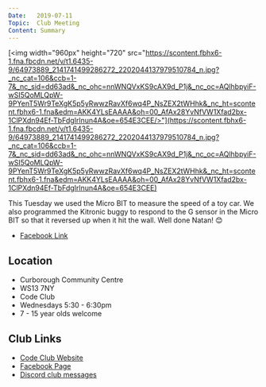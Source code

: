 ```yaml
---
Date:   2019-07-11
Topic:  Club Meeting
Content: Summary
---
```

[<img width="960px" height="720" src="https://scontent.fbhx6-1.fna.fbcdn.net/v/t1.6435-9/64973889_2141741499286272_2202044137979510784_n.jpg?_nc_cat=106&ccb=1-7&_nc_sid=dd63ad&_nc_ohc=nnWNQVxKS9cAX9d_P1j&_nc_oc=AQlhbpyiF-wSI5QoMLQpW-9PYenT5Wr9TeXgK5p5yRwwzRavXf6wq4P_NsZEX2tWHhk&_nc_ht=scontent.fbhx6-1.fna&edm=AKK4YLsEAAAA&oh=00_AfAx28YvNfVW1Xfad2bx-1ClPXdn94Ef-TbFdgIrlnun4A&oe=654E3CEE/>"](https://scontent.fbhx6-1.fna.fbcdn.net/v/t1.6435-9/64973889_2141741499286272_2202044137979510784_n.jpg?_nc_cat=106&ccb=1-7&_nc_sid=dd63ad&_nc_ohc=nnWNQVxKS9cAX9d_P1j&_nc_oc=AQlhbpyiF-wSI5QoMLQpW-9PYenT5Wr9TeXgK5p5yRwwzRavXf6wq4P_NsZEX2tWHhk&_nc_ht=scontent.fbhx6-1.fna&edm=AKK4YLsEAAAA&oh=00_AfAx28YvNfVW1Xfad2bx-1ClPXdn94Ef-TbFdgIrlnun4A&oe=654E3CEE)

This Tuesday we used the Micro BIT to measure the speed of a toy car. We also programmed the Kitronic buggy to respond to the G sensor in the Micro BIT so that it reversed up when it hit the wall. Well done Natan! 😊

* [Facebook Link](https://www.facebook.com/1481985248595237/posts/2141745239285898/)

## Location

* Curborough Community Centre
* WS13 7NY
* Code Club
* Wednesdays 5:30 - 6:30pm
* 7 - 15 year olds welcome

## Club Links

* [Code Club Website](https://lichfield-code-club.github.io/)
* [Facebook Page](https://www.facebook.com/LichfieldCoders)
* [Discord club messages](https://discord.gg/szz6xGK)
